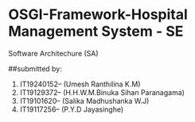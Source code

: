 # OSGI-Framework-Hospital Management System - SE
Software Architechure (SA)

##submitted by:

  1.	IT19240152– (Umesh Ranthilina K.M) 
  2.	IT19129372– (H.H.W.M.Binuka Sihan Paranagama) 
  3.	IT19101620– (Salika Madhushanka W.J) 
  4.	IT19117256– (P.Y.D Jayasinghe) 

  
  
